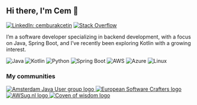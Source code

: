 ## Hi there, I'm Cem 👋

[![LinkedIn: cemburakcetin](https://img.shields.io/badge/-LinkedIn-0077B5?style=flat&logo=linkedin&logoColor=white)](https://www.linkedin.com/in/cemburakcetin/)
[![Stack Overflow](https://img.shields.io/badge/-Stack%20Overflow-F58025?style=flat&logo=stackoverflow&logoColor=white)](https://stackoverflow.com/users/3548741)

I’m a software developer specializing in backend development, with a focus on Java, Spring Boot, and I’ve recently been exploring Kotlin with a growing interest.

![Java](https://img.shields.io/badge/Code-Java-informational?style=flat&logo=openjdk&color=EA2D2E)
![Kotlin](https://img.shields.io/badge/Code-Kotlin-informational?style=flat&logo=kotlin&color=777BB4)
![Python](https://img.shields.io/badge/Code-Python-informational?style=flat&logo=python&color=3776AB)
![Spring Boot](https://img.shields.io/badge/Framework-SpringBoot-informational?style=flat&logo=springboot&color=6DB33F)
![AWS](https://img.shields.io/badge/Cloud-AWS-informational?style=flat&logo=amazonaws&color=FF9900)
![Azure](https://img.shields.io/badge/Cloud-Azure-informational?style=flat&logo=microsoftazure&color=0078D4)
![Linux](https://img.shields.io/badge/System-Linux-informational?style=flat&logo=linux&color=FCC624)




### My communities

<p>
    <a href="https://www.meetup.com/Amsterdam-Java-User-group/">
        <img src="https://secure-content.meetupstatic.com/images/classic-events/477032021/200x113.jpg" alt="Amsterdam Java User group logo"/>
    </a>
    <a href="https://www.meetup.com/European-Software-Crafters/">
        <img src="https://secure-content.meetupstatic.com/images/classic-events/512376250/200x113.jpg" alt="European Software Crafters logo"/>
    </a>
    <a href="https://www.meetup.com/awsugnl/">
        <img src="https://secure-content.meetupstatic.com/images/classic-events/495222974/200x113.jpg" alt="AWSug.nl logo"/>
    </a>
    <a href="https://www.meetup.com/coven-of-wisdom-utrecht">
        <img src="https://secure-content.meetupstatic.com/images/classic-events/512347472/200x113.jpg" alt="Coven of wisdom logo"/>
    </a>
</p>


<!--
**cmctn/cmctn** is a ✨ _special_ ✨ repository because its `README.md` (this file) appears on your GitHub profile.

Here are some ideas to get you started:

- 🔭 I’m currently working on ...
- 🌱 I’m currently learning ...
- 👯 I’m looking to collaborate on ...
- 🤔 I’m looking for help with ...
- 💬 Ask me about ...
- 📫 How to reach me: ...
- 😄 Pronouns: ...
- ⚡ Fun fact: ...
-->
